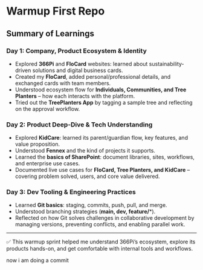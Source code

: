 # Warmup First Repo

## Summary of Learnings  

### **Day 1: Company, Product Ecosystem & Identity**  
- Explored **366Pi** and **FloCard** websites: learned about sustainability-driven solutions and digital business cards.  
- Created my **FloCard**, added personal/professional details, and exchanged cards with team members.  
- Understood ecosystem flow for **Individuals, Communities, and Tree Planters** – how each interacts with the platform.  
- Tried out the **TreePlanters App** by tagging a sample tree and reflecting on the approval workflow.  

### **Day 2: Product Deep-Dive & Tech Understanding**  
- Explored **KidCare**: learned its parent/guardian flow, key features, and value proposition.  
- Understood **Fennex** and the kind of projects it supports.  
- Learned the **basics of SharePoint**: document libraries, sites, workflows, and enterprise use cases.  
- Documented live use cases for **FloCard, Tree Planters, and KidCare** – covering problem solved, users, and core value delivered.  

### **Day 3: Dev Tooling & Engineering Practices**  
- Learned **Git basics**: staging, commits, push, pull, and merge.  
- Understood branching strategies (**main, dev, feature/***).  
- Reflected on how Git solves challenges in collaborative development by managing versions, preventing conflicts, and enabling parallel work.  

---
✅ This warmup sprint helped me understand 366Pi’s ecosystem, explore its products hands-on, and get comfortable with internal tools and workflows.  


now i am doing a commit
